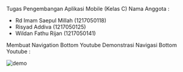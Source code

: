 Tugas Pengembangan Aplikasi Mobile (Kelas C)
Nama Anggota : 
- Rd Imam Saepul Millah (1217050118)
- Risyad Addiva (1217050125)
- Wildan Fathu Rijan (1217050141)

Membuat Navigation Bottom Youtube
Demonstrasi Navigasi Bottom Youtube :

![demo](https://github.com/Rdimamsaepulmillah/BottomNavigationYoutube/assets/94942875/d5bc32f1-d714-4cba-8f46-b482c562e0b6)
